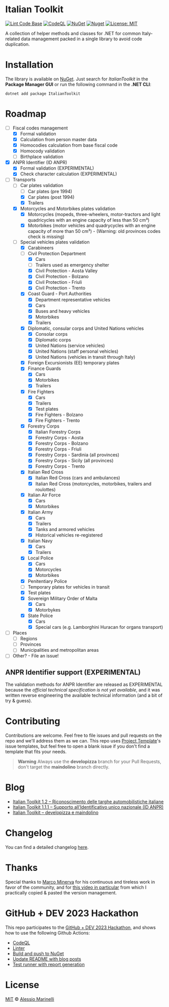 # Italian Toolkit

[![Lint Code Base](https://github.com/defkon1/italian-toolkit/actions/workflows/linter.yml/badge.svg)](https://github.com/defkon1/italian-toolkit/actions/workflows/linter.yml)
[![CodeQL](https://github.com/defkon1/italian-toolkit/actions/workflows/codeql.yml/badge.svg)](https://github.com/defkon1/italian-toolkit/actions/workflows/codeql.yml)
[![NuGet](https://img.shields.io/nuget/v/ItalianToolkit.svg?style=flat-square)](https://www.nuget.org/packages/ItalianToolkit)
[![Nuget](https://img.shields.io/nuget/dt/ItalianToolkit)](https://www.nuget.org/packages/ItalianToolkit)
[![License: MIT](https://img.shields.io/badge/License-MIT-yellow.svg)](https://github.com/defkon1/italian-toolkit/blob/master/LICENSE)

A collection of helper methods and classes for .NET for common Italy-related data management packed in a single library to avoid code duplication.

# Installation

The library is available on [NuGet](https://www.nuget.org/packages/ItalianToolkit). Just search for *ItalianToolkit* in the **Package Manager GUI** or run the following command in the **.NET CLI**:

    dotnet add package ItalianToolkit

# Roadmap

- [ ] Fiscal codes management
  - [x] Formal validation
  - [x] Calculation from person master data
  - [x] Homocodies calculation from base fiscal code
  - [x] Homocody validation
  - [ ] Birthplace validation
- [x] ANPR Identifier (ID ANPR)
  - [x] Formal validation (EXPERIMENTAL)
  - [x] Check character calculation (EXPERIMENTAL)
- [ ] Transports
  - [ ] Car plates validation
    - [ ] Car plates (pre 1994)
    - [x] Car plates (post 1994)
    - [x] Trailers
  - [x] Motorcycles and Motorbikes plates validation
    - [x] Motorcycles (mopeds, three-wheelers, motor-tractors and light quadricycles with an engine capacity of less than 50 cm³)
    - [x] Motorbikes (motor vehicles and quadrycycles with an engine capacity of more than 50 cm³) - (Warning: old provinces codes check is missing)
  - [ ] Special vehicles plates validation
    - [x] Carabineers
    - [ ] Civil Protection Department
      - [x] Cars
      - [ ] Trailers used as emergency shelter
      - [x] Civil Protection - Aosta Valley
      - [x] Civil Protection - Bolzano
      - [x] Civil Protection - Friuli
      - [X] Civil Protection - Trento
    - [x] Coast Guard - Port Authorities
      - [x] Department representative vehicles
      - [x] Cars
      - [x] Buses and heavy vehicles
      - [x] Motorbikes
      - [x] Trailers 
    - [x] Diplomatic, consular corps and United Nations vehicles
      - [x] Consolar corps
      - [x] Diplomatic corps
      - [x] United Nations (service vehicles)
      - [x] United Nations (staff personal vehicles)
      - [x] United Nations (vehicles in transit through Italy)
    - [x] Foreign Excursionists (EE) temporary plates
    - [x] Finance Guards
      - [x] Cars
      - [x] Motorbikes
      - [x] Trailers
    - [x] Fire Fighters
      - [x] Cars
      - [x] Trailers
      - [x] Test plates
      - [x] Fire Fighters - Bolzano
      - [x] Fire Fighters - Trento
    - [x] Forestry Corps
      - [x] Italian Forestry Corps
      - [x] Forestry Corps - Aosta
      - [x] Forestry Corps - Bolzano
      - [x] Forestry Corps - Friuli      
      - [x] Forestry Corps - Sardinia (all provinces)
      - [x] Forestry Corps - Sicily (all provinces)
      - [x] Forestry Corps - Trento
    - [x] Italian Red Cross
      - [x] Italian Red Cross (cars and ambulances)
      - [x] Italian Red Cross (motorcycles, motorbikes, trailers and roulottes)
    - [x] Italian Air Force
      - [x] Cars
      - [x] Motorbikes
    - [x] Italian Army
      - [x] Cars
      - [x] Trailers
      - [x] Tanks and armored vehicles
      - [x] Historical vehicles re-registered
    - [x] Italian Navy
      - [x] Cars
      - [x] Trailers
    - [x] Local Police
      - [x] Cars
      - [x] Motorcycles
      - [x] Motorbikes
    - [x] Penitentiary Police
    - [ ] Temporary plates for vehicles in transit
    - [x] Test plates
    - [x] Sovereign Military Order of Malta
      - [x] Cars
      - [x] Motorbykes
    - [x] State Police
      - [x] Cars
      - [x] Special cars (e.g. Lamborghini Huracan for organs transport)
- [ ] Places
  - [ ] Regions
  - [ ] Provinces
  - [ ] Municipalities and metropolitan areas
- [ ] Other? - File an issue!

## ANPR Identifier support (EXPERIMENTAL)

The validation methods for ANPR Identifier are released as EXPERIMENTAL because the *official technical specification is not yet available*, and it was written reverse engineering the available technical information (and a bit of try & guess). 

# Contributing

Contributions are welcome. Feel free to file issues and pull requests on the repo and we'll address them as we can. 
This repo uses [Project Template](https://github.com/Josee9988/project-template)'s issue templates, but feel free to open a blank issue if you don't find a template that fits your needs.

> **Warning**
Always use the **developizza** branch for your Pull Requests, don't target the **maindolino** branch directly.

# Blog
<!-- BLOG-POST-LIST:START -->
- [Italian Toolkit 1.2 – Riconoscimento delle targhe automobilistiche italiane](https://www.alessiomarinelli.it/2023/10/italian-toolkit-1-2-riconoscimento-delle-targhe-automobilistiche-italiane/)
- [Italian Toolkit 1.1.1 – Supporto all’Identificativo unico nazionale &lpar;ID ANPR&rpar;](https://www.alessiomarinelli.it/2023/06/italian-toolkit-1-1-1-supporto-allidentificativo-unico-nazionale-id-anpr/)
- [Italian Toolkit – developizza e maindolino](https://www.alessiomarinelli.it/2023/05/italian-toolkit-developizza-e-maindolino/)
<!-- BLOG-POST-LIST:END -->

# Changelog

You can find a detailed changelog [here](https://github.com/Defkon1/italian-toolkit/blob/maindolino/CHANGELOG.md).

# Thanks

Special thanks to [Marco Minerva](https://github.com/marcominerva/) for his continuous and tireless work in favor of the community, and for [this video in particular](https://www.youtube.com/watch?v=N-MYq7HXhew) from which I practically copied & pasted the version management.

# GitHub + DEV 2023 Hackathon

This repo participates to the [GitHub + DEV 2023 Hackathon](tps://dev.to/devteam/announcing-the-github-dev-2023-hackathon-4ocn), and shows how to use the following Github Actions:
 * [CodeQL](https://github.com/Defkon1/italian-toolkit/blob/maindolino/.github/workflows/codeql.yml)
 * [Linter](https://github.com/Defkon1/italian-toolkit/blob/maindolino/.github/workflows/linter.yml)
 * [Build and push to NuGet](https://github.com/Defkon1/italian-toolkit/blob/maindolino/.github/workflows/publish-to-nuget.yml)
 * [Update README with blog posts](https://github.com/Defkon1/italian-toolkit/blob/maindolino/.github/workflows/blog-posts-workflow.yml)
 * [Test runner with report generation](https://github.com/Defkon1/italian-toolkit/blob/maindolino/.github/workflows/test-runner.yml)

# License

[MIT](https://github.com/defkon1/italian-toolkit/blob/master/LICENSE) © [Alessio Marinelli](https://www.alessiomarinelli.it/)
